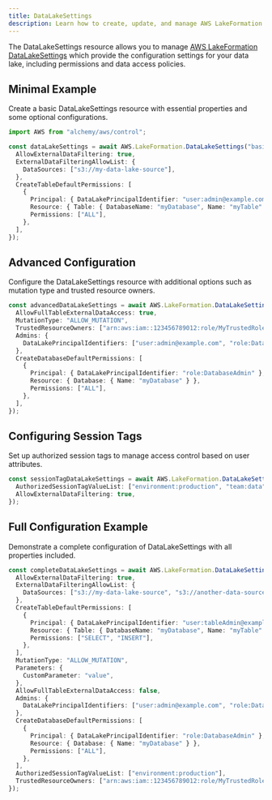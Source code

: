 ```yaml
---
title: DataLakeSettings
description: Learn how to create, update, and manage AWS LakeFormation DataLakeSettingss using Alchemy Cloud Control.
---
```


The DataLakeSettings resource allows you to manage [AWS LakeFormation DataLakeSettings](https://docs.aws.amazon.com/lakeformation/latest/userguide/) which provide the configuration settings for your data lake, including permissions and data access policies.

## Minimal Example

Create a basic DataLakeSettings resource with essential properties and some optional configurations.

```ts
import AWS from "alchemy/aws/control";

const dataLakeSettings = await AWS.LakeFormation.DataLakeSettings("basicDataLakeSettings", {
  AllowExternalDataFiltering: true,
  ExternalDataFilteringAllowList: {
    DataSources: ["s3://my-data-lake-source"],
  },
  CreateTableDefaultPermissions: [
    {
      Principal: { DataLakePrincipalIdentifier: "user:admin@example.com" },
      Resource: { Table: { DatabaseName: "myDatabase", Name: "myTable" } },
      Permissions: ["ALL"],
    },
  ],
});
```

## Advanced Configuration

Configure the DataLakeSettings resource with additional options such as mutation type and trusted resource owners.

```ts
const advancedDataLakeSettings = await AWS.LakeFormation.DataLakeSettings("advancedDataLakeSettings", {
  AllowFullTableExternalDataAccess: true,
  MutationType: "ALLOW_MUTATION",
  TrustedResourceOwners: ["arn:aws:iam::123456789012:role/MyTrustedRole"],
  Admins: {
    DataLakePrincipalIdentifiers: ["user:admin@example.com", "role:DataLakeAdmin"],
  },
  CreateDatabaseDefaultPermissions: [
    {
      Principal: { DataLakePrincipalIdentifier: "role:DatabaseAdmin" },
      Resource: { Database: { Name: "myDatabase" } },
      Permissions: ["ALL"],
    },
  ],
});
```

## Configuring Session Tags

Set up authorized session tags to manage access control based on user attributes.

```ts
const sessionTagDataLakeSettings = await AWS.LakeFormation.DataLakeSettings("sessionTagDataLakeSettings", {
  AuthorizedSessionTagValueList: ["environment:production", "team:data"],
  AllowExternalDataFiltering: true,
});
```

## Full Configuration Example

Demonstrate a complete configuration of DataLakeSettings with all properties included.

```ts
const completeDataLakeSettings = await AWS.LakeFormation.DataLakeSettings("completeDataLakeSettings", {
  AllowExternalDataFiltering: true,
  ExternalDataFilteringAllowList: {
    DataSources: ["s3://my-data-lake-source", "s3://another-data-source"],
  },
  CreateTableDefaultPermissions: [
    {
      Principal: { DataLakePrincipalIdentifier: "user:tableAdmin@example.com" },
      Resource: { Table: { DatabaseName: "myDatabase", Name: "myTable" } },
      Permissions: ["SELECT", "INSERT"],
    },
  ],
  MutationType: "ALLOW_MUTATION",
  Parameters: {
    CustomParameter: "value",
  },
  AllowFullTableExternalDataAccess: false,
  Admins: {
    DataLakePrincipalIdentifiers: ["user:admin@example.com", "role:DataLakeAdmin"],
  },
  CreateDatabaseDefaultPermissions: [
    {
      Principal: { DataLakePrincipalIdentifier: "role:DatabaseAdmin" },
      Resource: { Database: { Name: "myDatabase" } },
      Permissions: ["ALL"],
    },
  ],
  AuthorizedSessionTagValueList: ["environment:production"],
  TrustedResourceOwners: ["arn:aws:iam::123456789012:role/MyTrustedRole"],
});
```